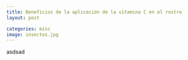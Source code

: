 ```yaml
---
title: Beneficios de la aplicación de la vitamina C en el rostro
layout: post

categories: misc
image: insectos.jpg
---
```


asdsad
